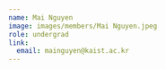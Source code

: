 ```yaml
---
name: Mai Nguyen
image: images/members/Mai Nguyen.jpeg
role: undergrad
link:
  email: mainguyen@kaist.ac.kr
---
```


